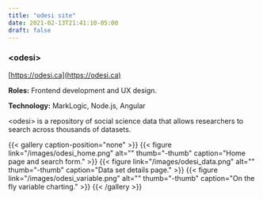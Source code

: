 ```yaml
---
title: "odesi site"
date: 2021-02-13T21:41:10-05:00
draft: false
---
```


### \<odesi\>

[https://odesi.ca](https://odesi.ca)

**Roles:**
Frontend development and UX design.

**Technology:**
MarkLogic, Node.js, Angular

\<odesi\> is a repository of social science data that allows researchers to search across thousands of datasets.

{{< gallery caption-position="none" >}}
{{< figure link="/images/odesi_home.png" alt="" thumb="-thumb" caption="Home page and search form." >}}
{{< figure link="/images/odesi_data.png" alt="" thumb="-thumb" caption="Data set details page." >}}
{{< figure link="/images/odesi_variable.png" alt="" thumb="-thumb" caption="On the fly variable charting." >}}
{{< /gallery >}}